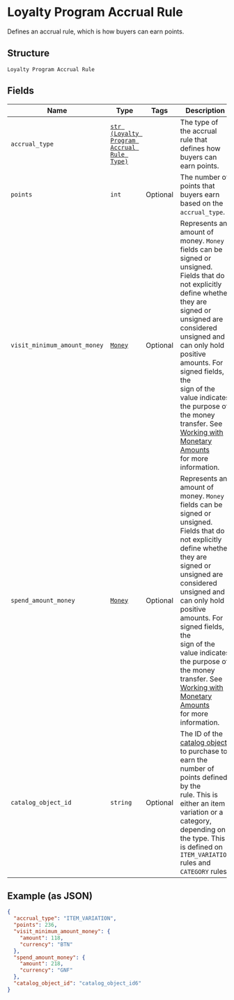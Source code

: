 
# Loyalty Program Accrual Rule

Defines an accrual rule, which is how buyers can earn points.

## Structure

`Loyalty Program Accrual Rule`

## Fields

| Name | Type | Tags | Description |
|  --- | --- | --- | --- |
| `accrual_type` | [`str (Loyalty Program Accrual Rule Type)`](/doc/models/loyalty-program-accrual-rule-type.md) |  | The type of the accrual rule that defines how buyers can earn points. |
| `points` | `int` | Optional | The number of points that<br>buyers earn based on the `accrual_type`. |
| `visit_minimum_amount_money` | [`Money`](/doc/models/money.md) | Optional | Represents an amount of money. `Money` fields can be signed or unsigned.<br>Fields that do not explicitly define whether they are signed or unsigned are<br>considered unsigned and can only hold positive amounts. For signed fields, the<br>sign of the value indicates the purpose of the money transfer. See<br>[Working with Monetary Amounts](https://developer.squareup.com/docs/build-basics/working-with-monetary-amounts)<br>for more information. |
| `spend_amount_money` | [`Money`](/doc/models/money.md) | Optional | Represents an amount of money. `Money` fields can be signed or unsigned.<br>Fields that do not explicitly define whether they are signed or unsigned are<br>considered unsigned and can only hold positive amounts. For signed fields, the<br>sign of the value indicates the purpose of the money transfer. See<br>[Working with Monetary Amounts](https://developer.squareup.com/docs/build-basics/working-with-monetary-amounts)<br>for more information. |
| `catalog_object_id` | `string` | Optional | The ID of the [catalog object](#type-CatalogObject) to purchase to earn the number of points defined by the<br>rule. This is either an item variation or a category, depending on the type. This is defined on<br>`ITEM_VARIATION` rules and `CATEGORY` rules. |

## Example (as JSON)

```json
{
  "accrual_type": "ITEM_VARIATION",
  "points": 236,
  "visit_minimum_amount_money": {
    "amount": 118,
    "currency": "BTN"
  },
  "spend_amount_money": {
    "amount": 218,
    "currency": "GNF"
  },
  "catalog_object_id": "catalog_object_id6"
}
```

